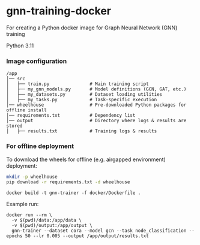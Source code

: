 # gnn-training-docker

For creating a Python docker image for Graph Neural Network (GNN) training

Python 3.11


### Image configuration

```
/app
│── src
│   ├── train.py               # Main training script
│   ├── my_gnn_models.py       # Model definitions (GCN, GAT, etc.)
│   ├── my_datasets.py         # Dataset loading utilities
│   ├── my_tasks.py            # Task-specific execution
│── wheelhouse                 # Pre-downloaded Python packages for offline install
│── requirements.txt           # Dependency list
│── output                     # Directory where logs & results are stored
│   ├── results.txt            # Training logs & results
```

### For offline deployment
To download the wheels for offline (e.g. airgapped environment) deployment:
```bash
mkdir -p wheelhouse
pip download -r requirements.txt -d wheelhouse
```

```
docker build -t gnn-trainer -f docker/Dockerfile .
```

Example run:
```
docker run --rm \
  -v $(pwd)/data:/app/data \
  -v $(pwd)/output:/app/output \
  gnn-trainer --dataset cora --model gcn --task node_classification --epochs 50 --lr 0.005 --output /app/output/results.txt
```

